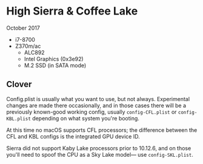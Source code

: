 High Sierra & Coffee Lake
========================

October 2017

* i7-8700
* Z370m/ac
    * ALC892
	* Intel Graphics (0x3e92)
	* M.2 SSD (in SATA mode)

Clover
-------

Config.plist is usually what you want to use, but not always.
Experimental changes are made there occasionally, and in those cases there will be a previously known-good working config, usually `config-CFL.plist` or `config-KBL.plist` depending on what system you're booting.

At this time no macOS supports CFL processors; the difference between the CFL and KBL configs is the integrated GPU device ID.

Sierra did not support Kaby Lake processors prior to 10.12.6, and on those you'll need to spoof the CPU as a Sky Lake model— use `config-SKL.plist`. 

